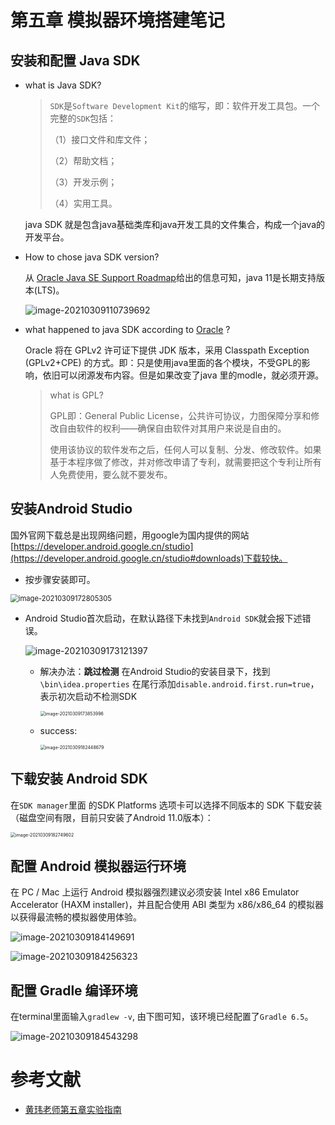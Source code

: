 # 第五章  模拟器环境搭建笔记



## 安装和配置 Java SDK

+ what is Java SDK?

  >`SDK`是`Software Development Kit`的缩写，即：软件开发工具包。一个完整的`SDK`包括：
  >
  >（1）接口文件和库文件；
  >
  >（2）帮助文档；
  >
  >（3）开发示例；
  >
  >（4）实用工具。

  java SDK 就是包含java基础类库和java开发工具的文件集合，构成一个java的开发平台。

+ How to chose java SDK version?

  从 [Oracle Java SE Support Roadmap](https://www.oracle.com/technetwork/java/javase/eol-135779.html)给出的信息可知，java 11是长期支持版本(LTS)。

  ![image-20210309110739692](images/image-20210309110739692.png)

+ what happened to java SDK according to [Oracle](https://blogs.oracle.com/java-platform-group/oracle-jdk-releases-for-java-11-and-later) ?

  Oracle 将在 GPLv2 许可证下提供 JDK 版本，采用 Classpath Exception (GPLv2+CPE) 的方式。即：只是使用java里面的各个模块，不受GPL的影响，依旧可以闭源发布内容。但是如果改变了java 里的modle，就必须开源。

  > what is GPL?
  >
  > GPL即：General Public License，公共许可协议，力图保障分享和修改自由软件的权利——确保自由软件对其用户来说是自由的。
  >
  > 使用该协议的软件发布之后，任何人可以复制、分发、修改软件。如果基于本程序做了修改，并对修改申请了专利，就需要把这个专利让所有人免费使用，要么就不要发布。

## 安装Android Studio

国外官网下载总是出现网络问题，用google为国内提供的网站[https://developer.android.google.cn/studio](https://developer.android.google.cn/studio#downloads)下载较快。

+ 按步骤安装即可。

<img src="images/image-20210309172805305.png" alt="image-20210309172805305" style="zoom:80%;" />

+ Android Studio首次启动，在默认路径下未找到`Android SDK`就会报下述错误。

  ![image-20210309173121397](images/image-20210309173121397.png)
  + 解决办法：**跳过检测**
    		在Android Studio的安装目录下，找到`\bin\idea.properties`
      		在尾行添加`disable.android.first.run=true`，表示初次启动不检测SDK

    <img src="images/image-20210309173853996.png" alt="image-20210309173853996" style="zoom: 50%;" />

  + success:

    <img src="images/image-20210309182448679.png" alt="image-20210309182448679" style="zoom:50%;" />

    

## 下载安装 Android SDK

在`SDK manager`里面 的SDK Platforms 选项卡可以选择不同版本的 SDK 下载安装（磁盘空间有限，目前只安装了Android 11.0版本）：

<img src="images/image-20210309182749602.png" alt="image-20210309182749602" style="zoom: 50%;" />



## 配置 Android 模拟器运行环境

在 PC / Mac 上运行 Android 模拟器强烈建议必须安装 Intel x86 Emulator Accelerator (HAXM installer)，并且配合使用 ABI 类型为 x86/x86_64 的模拟器以获得最流畅的模拟器使用体验。

![image-20210309184149691](images/image-20210309184149691.png)

![image-20210309184256323](images/image-20210309184256323.png)

## 配置 Gradle 编译环境

在terminal里面输入`gradlew -v`, 由下图可知，该环境已经配置了`Gradle 6.5`。

![image-20210309184543298](images/image-20210309184543298.png)


#  参考文献

+ [黄玮老师第五章实验指南](https://c4pr1c3.github.io/cuc-mis/chap0x05/exp.html)

